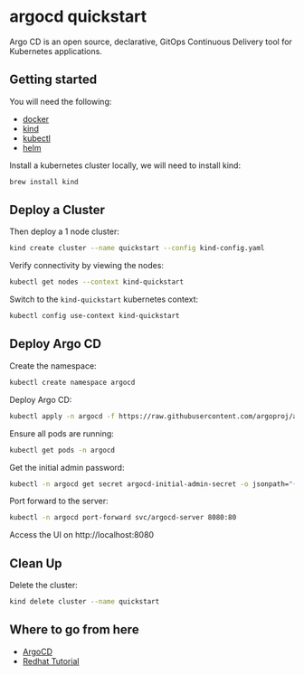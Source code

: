 # argocd quickstart

Argo CD is an open source, declarative, GitOps Continuous Delivery tool for Kubernetes applications.

## Getting started

You will need the following:

- [docker](https://docs.docker.com/get-docker/)
- [kind](https://kind.sigs.k8s.io/docs/user/quick-start/)
- [kubectl](https://kubernetes.io/docs/tasks/tools/)
- [helm](https://helm.sh/docs/intro/install/)

Install a kubernetes cluster locally, we will need to install kind:

```bash
brew install kind
```

## Deploy a Cluster

Then deploy a 1 node cluster:

```bash
kind create cluster --name quickstart --config kind-config.yaml
```

Verify connectivity by viewing the nodes:

```bash
kubectl get nodes --context kind-quickstart
```

Switch to the `kind-quickstart` kubernetes context:

```bash
kubectl config use-context kind-quickstart
```

## Deploy Argo CD

Create the namespace:

```bash
kubectl create namespace argocd
```

Deploy Argo CD:

```bash
kubectl apply -n argocd -f https://raw.githubusercontent.com/argoproj/argo-cd/stable/manifests/install.yaml
```

Ensure all pods are running:

```bash
kubectl get pods -n argocd
```

Get the initial admin password:

```bash
kubectl -n argocd get secret argocd-initial-admin-secret -o jsonpath="{.data.password}" | base64 -d
```

Port forward to the server:

```bash
kubectl -n argocd port-forward svc/argocd-server 8080:80
```

Access the UI on http://localhost:8080

## Clean Up

Delete the cluster:

```bash
kind delete cluster --name quickstart
```

## Where to go from here

- [ArgoCD](https://argo-cd.readthedocs.io/en/stable/getting_started/)
- [Redhat Tutorial](https://redhat-scholars.github.io/argocd-tutorial/argocd-tutorial/01-setup.html)
